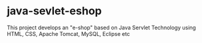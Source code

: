 # java-sevlet-eshop
This project develops an "e-shop" based on Java Servlet Technology using HTML, CSS, Apache Tomcat, MySQL, Eclipse etc
